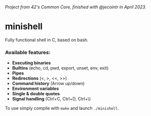 *Project from 42's Common Core, finished with @jecointr in April 2023.*

# minishell
Fully functional shell in C, based on bash.

### Available features:
- **Executing binaries**
- **Builtins** (echo, cd, pwd, export, unset, env, exit)
- **Pipes**
- **Redirections** (<, >, <<, >>)
- **Command history** (Arrow up/down)
- **Environment variables**
- **Single & double quotes**
- **Signal handling** (Ctrl+C, Ctrl+D, Ctrl+\\)

To use simply compile with `make` and launch `./minishell`.
